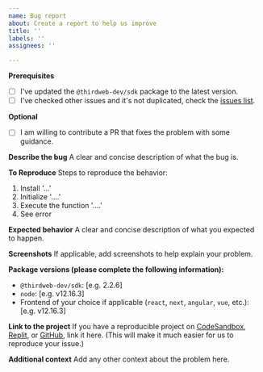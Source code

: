 ```yaml
---
name: Bug report
about: Create a report to help us improve
title: ''
labels: ''
assignees: ''

---
```


**Prerequisites**

* [ ] I've updated the `@thirdweb-dev/sdk` package to the latest version.
* [ ] I've checked other issues and it's not duplicated, check the [issues list](https://github.com/thirdweb-dev/typescript-sdk/issues?q=is%3Aissue+is%3Aclosed).

**Optional**

* [ ] I am willing to contribute a PR that fixes the problem with some guidance.

**Describe the bug**
A clear and concise description of what the bug is.

**To Reproduce**
Steps to reproduce the behavior:
1. Install '...'
2. Initialize '....'
3. Execute the function '....'
4. See error

**Expected behavior**
A clear and concise description of what you expected to happen.

**Screenshots**
If applicable, add screenshots to help explain your problem.

**Package versions (please complete the following information):**
 - `@thirdweb-dev/sdk`: [e.g. 2.2.6]
 - `node`: [e.g. v12.16.3]
 - Frontend of your choice if applicable (`react`, `next`, `angular`, `vue`, etc.): [e.g. v12.16.3]

**Link to the project**
If you have a reproducible project on [CodeSandbox](https://codesandbox.io/), [Replit](https://replit.com/), or [GitHub](https://github.com/), link it here. (This will make it much easier for us to reproduce your issue.)

**Additional context**
Add any other context about the problem here.
